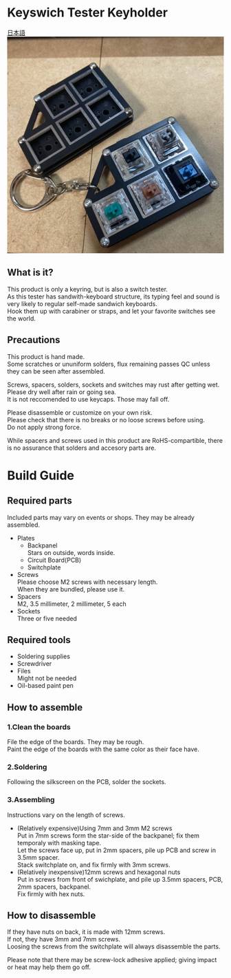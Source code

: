 # Keyswich Tester Keyholder
[日本語](README.md)  
![](images/5utester.jpg)

## What is it?
This product is only a keyring, but is also a switch tester.  
As this tester has sandwith-keyboard structure, its typing feel and sound is very likely to regular self-made sandwich keyboards.  
Hook them up with carabiner or straps, and let your favorite switches see the world.

## Precautions
This product is hand made.  
Some scratches or ununiform solders, flux remaining passes QC unless they can be seen after assembled.
  
Screws, spacers, solders, sockets and switches may rust after getting wet.  
Please dry well after rain or going sea.  
It is not reccomended to use keycaps. Those may fall off.
  
Please disassemble or customize on your own risk.  
Please check that there is no breaks or no loose screws before using.   
Do not apply strong force.
  
While spacers and screws used in this product are RoHS-compartible, there is no assurance that solders and accesory parts are.

# Build Guide
## Required parts
Included parts may vary on events or shops. They may be already assembled.  
- Plates
  - Backpanel  
  Stars on outside, words inside.
  - Circuit Board(PCB)
  - Switchplate
- Screws  
  Please choose M2 screws with necessary length.  
  When they are bundled, please use it.
- Spacers  
  M2, 3.5 millimeter, 2 millimeter, 5 each
- Sockets  
  Three or five needed
## Required tools
- Soldering supplies
- Screwdriver
- Files  
  Might not be needed
- Oil-based paint pen

## How to assemble
### 1.Clean the boards
  File the edge of the boards. They may be rough.  
  Paint the edge of the boards with the same color as their face have.
### 2.Soldering
  Following the silkscreen on the PCB, solder the sockets.
### 3.Assembling
  Instructions vary on the length of screws.
  - (Relatively expensive)Using 7mm and 3mm M2 screws  
    Put in 7mm screws form the star-side of the backpanel; fix them temporaly with masking tape.  
    Let the screws face up, put in 2mm spacers, pile up PCB and screw in 3.5mm spacer.  
    Stack switchplate on, and fix firmly with 3mm screws.
  - (Relatively inexpensive)12mm screws and hexagonal nuts  
    Put in screws from front of swichplate, and pile up 3.5mm spacers, PCB, 2mm spacers, backpanel.  
    Fix firmly with hex nuts.

## How to disassemble
If they have nuts on back, it is made with 12mm screws.  
If not, they have 3mm and 7mm screws.  
Loosing the screws from the switchplate will always disassemble the parts.  

Please note that there may be screw-lock adhesive applied; giving impact or heat may help them go off.  
